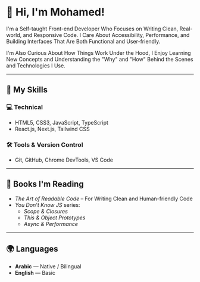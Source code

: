 # 👋 Hi, I'm Mohamed!

I'm a Self-taught Front-end Developer Who Focuses on Writing Clean, Real-world, and Responsive Code.
I Care About Accessibility, Performance, and Building Interfaces That Are Both Functional and User-friendly.

I'm Also Curious About How Things Work Under the Hood, I Enjoy Learning New Concepts and Understanding the "Why" and "How" Behind the Scenes and Technologies I Use.


---

## 🧰 My Skills

### 💻 Technical
- HTML5, CSS3, JavaScript, TypeScript
- React.js, Next.js, Tailwind CSS

### 🛠️ Tools & Version Control
- Git, GitHub, Chrome DevTools, VS Code

---

## 📖 Books I'm Reading

- *The Art of Readable Code* – For Writing Clean and Human-friendly Code
- *You Don’t Know JS* series:
  - *Scope & Closures*
  - *This & Object Prototypes*
  - *Async & Performance*

---

## 🌍 Languages

- **Arabic** — Native / Bilingual  
- **English** — Basic
